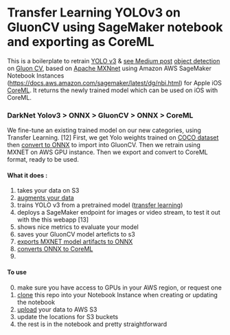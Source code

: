 # Transfer Learning YOLOv3 on GluonCV using SageMaker notebook and exporting as CoreML

This is a boilerplate to retrain [YOLO v3](https://pjreddie.com/media/files/papers/YOLOv3.pdf) & [see Medium post](https://medium.com/diaryofawannapreneur/yolo-you-only-look-once-for-object-detection-explained-6f80ea7aaa1e) [object detection](https://en.wikipedia.org/wiki/Object_detection) on [Gluon CV](https://gluon-cv.mxnet.io/build/examples_detection/train_yolo_v3.html), based on [Apache MXNnet](https://mxnet.apache.org/) using Amazon AWS SageMaker Notebook Instances (https://docs.aws.amazon.com/sagemaker/latest/dg/nbi.html) for Apple iOS [CoreML](https://www.youtube.com/watch?v=T4t73CXB7CU).
It returns the newly trained model which can be used on iOS with CoreML.

### DarkNet Yolov3 > ONNX > GluonCV > ONNX > CoreML

We fine-tune an existing trained model on our new categories, using Transfer Learning. [12]
First, we get Yolo weights trained on [COCO dataset](http://cocodataset.org/) then [convert to ONNX](https://mxnet.incubator.apache.org/versions/master/tutorials/onnx/super_resolution.html) to import into GluonCV.
Then we retrain using MXNET on AWS GPU instance.
Then we export and convert to CoreML format, ready to be used.


#### What it does : 
1. takes your data on S3
2. [augments your data](https://gluon-cv.mxnet.io/api/data.transforms.html#gluoncv.data.transforms.presets.yolo.YOLO3DefaultTrainTransform)
2. trains YOLO v3 from a pretrained model ([transfer learning](https://gluon-cv.mxnet.io/build/examples_detection/finetune_detection.html))
3. deploys a SageMaker endpoint for images or video stream, to test it out with the this webapp [13]
4. shows nice metrics to evaluate your model
5. saves your GluonCV model arteficts to s3
6. [exports MXNET model artifacts to ONNX](https://github.com/onnx/tutorials/blob/master/tutorials/MXNetONNXExport.ipynb)
7. [converts ONNX to CoreML](https://github.com/onnx/onnx-coreml)
8. 

#### To use
0. make sure you have access to GPUs in your AWS region, or request one
1. [clone](https://aws.amazon.com/blogs/machine-learning/amazon-sagemaker-notebooks-now-support-git-integration-for-increased-persistence-collaboration-and-reproducibility/) this repo into your Notebook Instance when creating or updating the notebook 
2. [upload](https://docs.aws.amazon.com/AmazonS3/latest/user-guide/upload-objects.html) your data to AWS S3 
3. update the locations for S3 buckets
4. the rest is in the notebook and pretty straightforward





